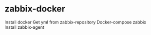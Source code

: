 # zabbix-docker
Install docker
Get yml from zabbix-repository
Docker-compose zabbix
Install zabbix-agent
